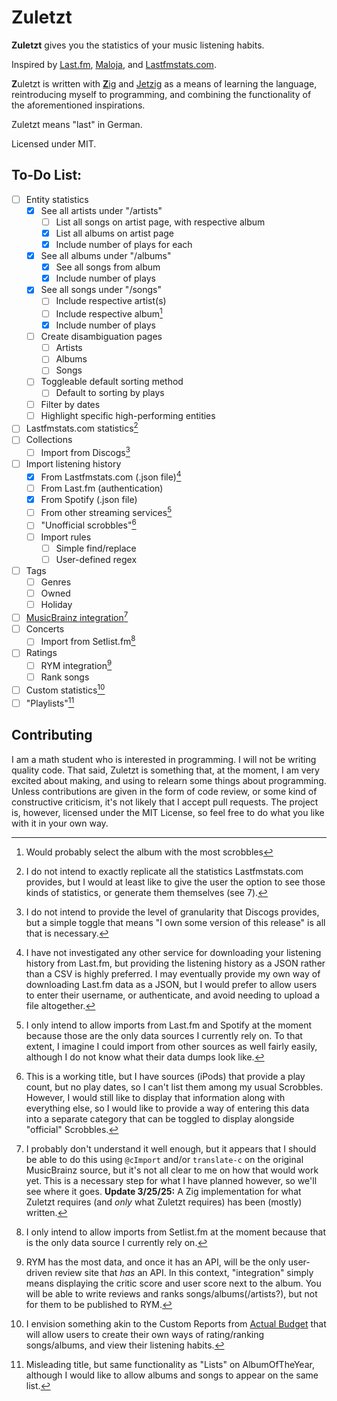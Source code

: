 # Zuletzt
**Zuletzt** gives you the statistics of your music listening habits.

Inspired by [Last.fm](https://last.fm), [Maloja](https://github.com/krateng/maloja), and [Lastfmstats.com](https://www.lastfmstats.com).


**Z**uletzt is written with [**Z**ig](https://github.com/ziglang/zig) and [Jetzig](https://github.com/jetzig-framework/jetzig) as a means of learning the
language, reintroducing myself to programming, and combining
the functionality of the aforementioned inspirations.

Zuletzt means "last" in German.

Licensed under MIT.

## To-Do List:
- [ ] Entity statistics
    - [x] See all artists under "/artists"
        - [ ] List all songs on artist page, with respective album
        - [x] List all albums on artist page
        - [x] Include number of plays for each
    - [x] See all albums under "/albums"
        - [x] See all songs from album
        - [x] Include number of plays
    - [x] See all songs under "/songs"
        - [ ] Include respective artist(s)
        - [ ] Include respective album[^10]
        - [x] Include number of plays
    - [ ] Create disambiguation pages
        - [ ] Artists
        - [ ] Albums
        - [ ] Songs
    - [ ] Toggleable default sorting method
        - [ ] Default to sorting by plays
    - [ ] Filter by dates
    - [ ] Highlight specific high-performing entities
- [ ] Lastfmstats.com statistics[^1]
- [ ] Collections
    - [ ] Import from Discogs[^2]
- [ ] Import listening history
    - [x] From Lastfmstats.com (.json file)[^3]
    - [ ] From Last.fm (authentication)
    - [x] From Spotify (.json file)
    - [ ] From other streaming services[^4]
    - [ ] "Unofficial scrobbles"[^9]
    - [ ] Import rules
        - [ ] Simple find/replace
        - [ ] User-defined regex
- [ ] Tags
    - [ ] Genres
    - [ ] Owned
    - [ ] Holiday
- [ ] [MusicBrainz integration](https://musicbrainz.org/doc/libmusicbrainz)[^11]
- [ ] Concerts
    - [ ] Import from Setlist.fm[^5]
- [ ] Ratings
    - [ ] RYM integration[^6]
    - [ ] Rank songs
- [ ] Custom statistics[^7]
- [ ] "Playlists"[^8]

[^1]: I do not intend to exactly replicate all the statistics Lastfmstats.com provides, but I would at least like to give the user the option to see those kinds of statistics, or generate them themselves (see 7).

[^2]: I do not intend to provide the level of granularity that Discogs provides, but a simple toggle that means "I own some version of this release" is all that is necessary.

[^3]: I have not investigated any other service for downloading your listening history from Last.fm, but providing the listening history as a JSON rather than a CSV is highly preferred. I may eventually provide my own way of downloading Last.fm data as a JSON, but I would prefer to allow users to enter their username, or authenticate, and avoid needing to upload a file altogether.

[^4]: I only intend to allow imports from Last.fm and Spotify at the moment because those are the only data sources I currently rely on. To that extent, I imagine I could import from other sources as well fairly easily, although I do not know what their data dumps look like.

[^5]: I only intend to allow imports from Setlist.fm at the moment because that is the only data source I currently rely on.

[^6]: RYM has the most data, and once it has an API, will be the only user-driven review site that *has* an API. In this context, "integration" simply means displaying the critic score and user score next to the album. You will be able to write reviews and ranks songs/albums(/artists?), but not for them to be published to RYM.

[^7]: I envision something akin to the Custom Reports from [Actual Budget](https://github.com/actualbudget/actual) that will allow users to create their own ways of rating/ranking songs/albums, and view their listening habits.

[^8]: Misleading title, but same functionality as "Lists" on AlbumOfTheYear, although I would like to allow albums and songs to appear on the same list.

[^9]: This is a working title, but I have sources (iPods) that provide a play count, but no play dates, so I can't list them among my usual Scrobbles. However, I would still like to display that information along with everything else, so I would like to provide a way of entering this data into a separate category that can be toggled to display alongside "official" Scrobbles.

[^10]: Would probably select the album with the most scrobbles

[^11]: I probably don't understand it well enough, but it appears that I should be able to do this using `@cImport` and/or `translate-c` on the original MusicBrainz source, but it's not all clear to me on how that would work yet. This is a necessary step for what I have planned however, so we'll see where it goes. **Update 3/25/25:** A Zig implementation for what Zuletzt requires (and *only* what Zuletzt requires) has been (mostly) written.

## Contributing
I am a math student who is interested in programming. I will not be writing quality code. That said, Zuletzt is something that, at the moment, I am very excited about making, and using to relearn some things about programming. Unless contributions are given in the form of code review, or some kind of constructive criticism, it's not likely that I accept pull requests. The project is, however, licensed under the MIT License, so feel free to do what you like with it in your own way.

